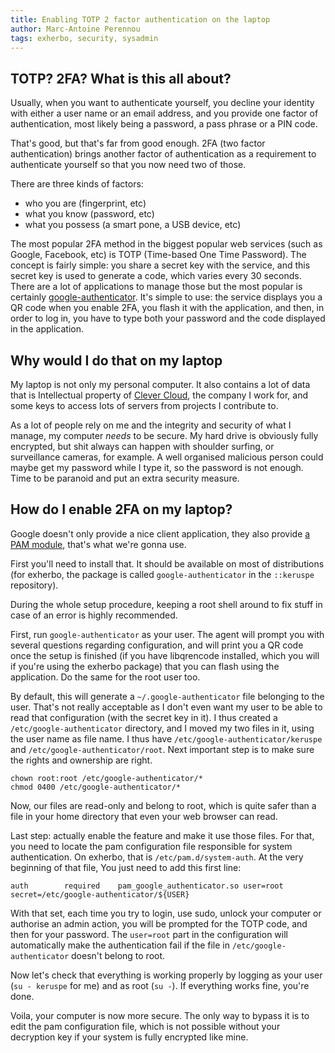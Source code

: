 ```yaml
---
title: Enabling TOTP 2 factor authentication on the laptop
author: Marc-Antoine Perennou
tags: exherbo, security, sysadmin
---
```


## TOTP? 2FA? What is this all about?

Usually, when you want to authenticate yourself, you decline your identity with
either a user name or an email address, and you provide one factor of authentication,
most likely being a password, a pass phrase or a PIN code.

That's good, but that's far from good enough. 2FA (two factor authentication) brings
another factor of authentication as a requirement to authenticate yourself so that
you now need two of those.

There are three kinds of factors:

- who you are (fingerprint, etc)
- what you know (password, etc)
- what you possess (a smart pone, a USB device, etc)

The most popular 2FA method in the biggest popular web services (such as Google,
Facebook, etc) is TOTP (Time-based One Time Password). The concept is fairly simple:
you share a secret key with the service, and this secret key is used to generate
a code, which varies every 30 seconds. There are a lot of applications to manage those
but the most popular is certainly [google-authenticator](https://support.google.com/accounts/answer/1066447?hl=en).
It's simple to use: the service displays you a QR code when you enable 2FA, you flash it
with the application, and then, in order to log in, you have to type both your password
and the code displayed in the application.

## Why would I do that on my laptop

My laptop is not only my personal computer. It also contains a lot of data that is
Intellectual property of [Clever Cloud](https://www.clever-cloud.com/), the company
I work for, and some keys to access lots of servers from projects I contribute to.

As a lot of people rely on me and the integrity and security of what I manage, my
computer *needs* to be secure. My hard drive is obviously fully encrypted, but shit
always can happen with shoulder surfing, or surveillance cameras, for example.
A well organised malicious person could maybe get my password while I type it, so
the password is not enough. Time to be paranoid and put an extra security measure.

## How do I enable 2FA on my laptop?

Google doesn't only provide a nice client application, they also provide
[a PAM module](https://github.com/google/google-authenticator/tree/master/libpam),
that's what we're gonna use.

First you'll need to install that. It should be available on most of distributions
(for exherbo, the package is called `google-authenticator` in the `::keruspe` repository).

During the whole setup procedure, keeping a root shell around to fix stuff in case of an
error is highly recommended.

First, run `google-authenticator` as your user. The agent will prompt you with
several questions regarding configuration, and will print you a QR code once the
setup is finished (if you have libqrencode installed, which you will if you're using
the exherbo package) that you can flash using the application. Do the same for the
root user too.

By default, this will generate a `~/.google-authenticator` file belonging to the user.
That's not really acceptable as I don't even want my user to be able to read that
configuration (with the secret key in it). I thus created a `/etc/google-authenticator`
directory, and I moved my two files in it, using the user name as file name. I thus have
`/etc/google-authenticator/keruspe` and `/etc/google-authenticator/root`. Next important
step is to make sure the rights and ownership are right.

```
chown root:root /etc/google-authenticator/*
chmod 0400 /etc/google-authenticator/*
```

Now, our files are read-only and belong to root, which is quite safer than a file in your
home directory that even your web browser can read.

Last step: actually enable the feature and make it use those files. For that, you need to
locate the pam configuration file responsible for system authentication. On exherbo,
that is `/etc/pam.d/system-auth`. At the very beginning of that file, You just need to
add this first line:

```
auth        required    pam_google_authenticator.so user=root secret=/etc/google-authenticator/${USER}
```

With that set, each time you try to login, use sudo, unlock your computer or authorise an
admin action, you will be prompted for the TOTP code, and then for your password.
The `user=root` part in the configuration will automatically make the authentication fail if
the file in `/etc/google-authenticator` doesn't belong to root.

Now let's check that everything is working properly by logging as your user (`su - keruspe` for me)
and as root (`su -`). If everything works fine, you're done.

Voila, your computer is now more secure. The only way to bypass it is to edit the
pam configuration file, which is not possible without your decryption key if your system
is fully encrypted like mine.
